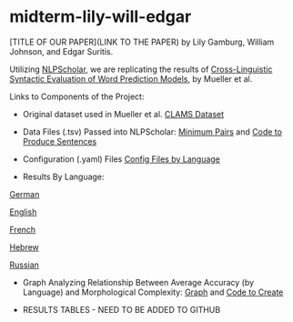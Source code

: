 # midterm-lily-will-edgar

[TITLE OF OUR PAPER](LINK TO THE PAPER) by Lily Gamburg, William Johnson, and Edgar Suritis.

Utilizing [NLPScholar](https://github.com/forrestdavis/NLPScholar/tree/main), we are replicating the results of [Cross-Linguistic Syntactic Evaluation of Word Prediction Models](https://aclanthology.org/2020.acl-main.490.pdf), by Mueller et al.

Links to Components of the Project:

* Original dataset used in Mueller et al.
[CLAMS Dataset](https://github.com/lilygamburg/midterm-lily-will-edgar/blob/main/clams.zip)

* Data Files (.tsv) Passed into NLPScholar:
  [Minimum Pairs](https://github.com/lilygamburg/midterm-lily-will-edgar/blob/main/min_pair_sentences.zip)
  and [Code to Produce Sentences](https://github.com/lilygamburg/midterm-lily-will-edgar/blob/main/produce_min_pair_sentences.py)

* Configuration (.yaml) Files
  [Config Files by Language](https://github.com/lilygamburg/midterm-lily-will-edgar/tree/main/NLPScholar_setup)

* Results By Language:

[German](https://github.com/lilygamburg/midterm-lily-will-edgar/blob/main/Results/DE.zip)

[English](https://github.com/lilygamburg/midterm-lily-will-edgar/blob/main/Results/EN.zip)

[French](https://github.com/lilygamburg/midterm-lily-will-edgar/blob/main/Results/FR.zip)

[Hebrew](https://github.com/lilygamburg/midterm-lily-will-edgar/blob/main/Results/HE.zip)

[Russian](https://github.com/lilygamburg/midterm-lily-will-edgar/blob/main/Results/RU.zip)



* Graph Analyzing Relationship Between Average Accuracy (by Language) and Morphological Complexity:
  [Graph](https://github.com/lilygamburg/midterm-lily-will-edgar/blob/main/Results/AverageAccuracyvsMorphpologicalComplexity.png) and [Code to Create](https://github.com/lilygamburg/midterm-lily-will-edgar/blob/main/Results/graph_creation.py)

* RESULTS TABLES - NEED TO BE ADDED TO GITHUB
